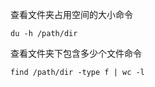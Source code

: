  查看文件夹占用空间的大小命令

```
du -h /path/dir
```



查看文件夹下包含多少个文件命令

```
find /path/dir -type f | wc -l
```

